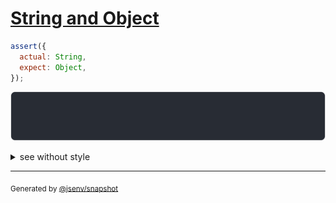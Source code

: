 # [String and Object](../../well_known.test.js#L5)

```js
assert({
  actual: String,
  expect: Object,
});
```

![img](throw.svg)

<details>
  <summary>see without style</summary>

```console
AssertionError: actual and expect are different

actual: String
expect: Object
```

</details>


---

<sub>
  Generated by <a href="https://github.com/jsenv/core/tree/main/packages/tooling/snapshot">@jsenv/snapshot</a>
</sub>
